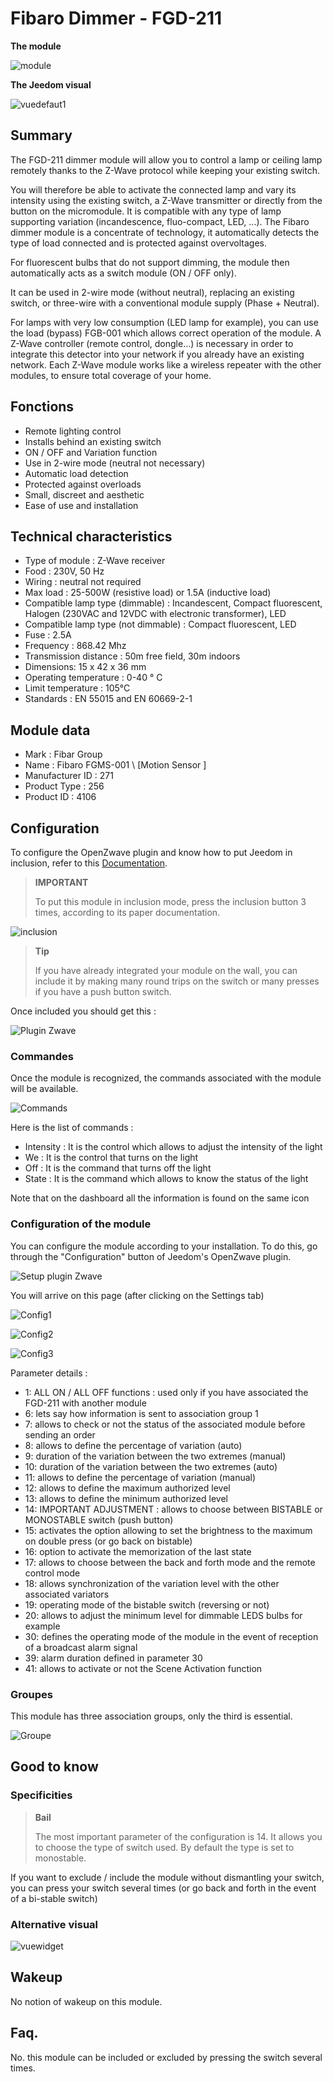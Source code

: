 # Fibaro Dimmer - FGD-211

**The module**

![module](images/fibaro.fgd211/module.jpg)

**The Jeedom visual**

![vuedefaut1](images/fibaro.fgd211/vuedefaut1.jpg)

## Summary

The FGD-211 dimmer module will allow you to control a lamp or ceiling lamp remotely thanks to the Z-Wave protocol while keeping your existing switch.

You will therefore be able to activate the connected lamp and vary its intensity using the existing switch, a Z-Wave transmitter or directly from the button on the micromodule. It is compatible with any type of lamp supporting variation (incandescence, fluo-compact, LED, ...). The Fibaro dimmer module is a concentrate of technology, it automatically detects the type of load connected and is protected against overvoltages.

For fluorescent bulbs that do not support dimming, the module then automatically acts as a switch module (ON / OFF only).

It can be used in 2-wire mode (without neutral), replacing an existing switch, or three-wire with a conventional module supply (Phase + Neutral).

For lamps with very low consumption (LED lamp for example), you can use the load (bypass) FGB-001 which allows correct operation of the module. A Z-Wave controller (remote control, dongle…) is necessary in order to integrate this detector into your network if you already have an existing network. Each Z-Wave module works like a wireless repeater with the other modules, to ensure total coverage of your home.

## Fonctions

-   Remote lighting control
-   Installs behind an existing switch
-   ON / OFF and Variation function
-   Use in 2-wire mode (neutral not necessary)
-   Automatic load detection
-   Protected against overloads
-   Small, discreet and aesthetic
-   Ease of use and installation

## Technical characteristics

-   Type of module : Z-Wave receiver
-   Food : 230V, 50 Hz
-   Wiring : neutral not required
-   Max load : 25-500W (resistive load) or 1.5A (inductive load)
-   Compatible lamp type (dimmable) : Incandescent, Compact fluorescent, Halogen (230VAC and 12VDC with electronic transformer), LED
-   Compatible lamp type (not dimmable) : Compact fluorescent, LED
-   Fuse : 2.5A
-   Frequency : 868.42 Mhz
-   Transmission distance : 50m free field, 30m indoors
-   Dimensions: 15 x 42 x 36 mm
-   Operating temperature : 0-40 ° C
-   Limit temperature : 105°C
-   Standards : EN 55015 and EN 60669-2-1

## Module data

-   Mark : Fibar Group
-   Name : Fibaro FGMS-001 \ [Motion Sensor \]
-   Manufacturer ID : 271
-   Product Type : 256
-   Product ID : 4106

## Configuration

To configure the OpenZwave plugin and know how to put Jeedom in inclusion, refer to this [Documentation](https://doc.jeedom.com/en_US/plugins/automation%20protocol/openzwave/).

> **IMPORTANT**
>
> To put this module in inclusion mode, press the inclusion button 3 times, according to its paper documentation.

![inclusion](images/fibaro.fgd211/inclusion.jpg)

> **Tip**
>
> If you have already integrated your module on the wall, you can include it by making many round trips on the switch or many presses if you have a push button switch.

Once included you should get this :

![Plugin Zwave](images/fibaro.fgd211/information.jpg)

### Commandes

Once the module is recognized, the commands associated with the module will be available.

![Commands](images/fibaro.fgd211/commandes.jpg)

Here is the list of commands :

-   Intensity : It is the control which allows to adjust the intensity of the light
-   We : It is the control that turns on the light
-   Off : It is the command that turns off the light
-   State : It is the command which allows to know the status of the light

Note that on the dashboard all the information is found on the same icon

### Configuration of the module

You can configure the module according to your installation. To do this, go through the "Configuration" button of Jeedom's OpenZwave plugin.

![Setup plugin Zwave](images/plugin/bouton_configuration.jpg)

You will arrive on this page (after clicking on the Settings tab)

![Config1](images/fibaro.fgd211/config1.jpg)

![Config2](images/fibaro.fgd211/config2.jpg)

![Config3](images/fibaro.fgd211/config3.jpg)

Parameter details :

-   1: ALL ON / ALL OFF functions : used only if you have associated the FGD-211 with another module
-   6: lets say how information is sent to association group 1
-   7: allows to check or not the status of the associated module before sending an order
-   8: allows to define the percentage of variation (auto)
-   9: duration of the variation between the two extremes (manual)
-   10: duration of the variation between the two extremes (auto)
-   11: allows to define the percentage of variation (manual)
-   12: allows to define the maximum authorized level
-   13: allows to define the minimum authorized level
-   14: IMPORTANT ADJUSTMENT : allows to choose between BISTABLE or MONOSTABLE switch (push button)
-   15: activates the option allowing to set the brightness to the maximum on double press (or go back on bistable)
-   16: option to activate the memorization of the last state
-   17: allows to choose between the back and forth mode and the remote control mode
-   18: allows synchronization of the variation level with the other associated variators
-   19: operating mode of the bistable switch (reversing or not)
-   20: allows to adjust the minimum level for dimmable LEDS bulbs for example
-   30: defines the operating mode of the module in the event of reception of a broadcast alarm signal
-   39: alarm duration defined in parameter 30
-   41: allows to activate or not the Scene Activation function

### Groupes

This module has three association groups, only the third is essential.

![Groupe](images/fibaro.fgd211/groupe.jpg)

## Good to know

### Specificities

> **Bail**
>
> The most important parameter of the configuration is 14. It allows you to choose the type of switch used. By default the type is set to monostable.

If you want to exclude / include the module without dismantling your switch, you can press your switch several times (or go back and forth in the event of a bi-stable switch)

### Alternative visual

![vuewidget](images/fibaro.fgd211/vuewidget.jpg)

## Wakeup

No notion of wakeup on this module.

## Faq.

No. this module can be included or excluded by pressing the switch several times.
